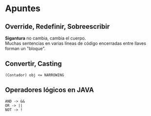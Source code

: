 # Apuntes
## Override, Redefinir, Sobreescribir
**Sigantura** no cambia, cambia el cuerpo.  
Muchas sentencias en varias líneas de código encerradas entre llaves forman un "bloque".
## Convertir, Casting
<code>(Contador) obj <= NARROWING</code>
##  Operadores lógicos en JAVA
    AND -> &&
    OR -> ||
    NOT -> !